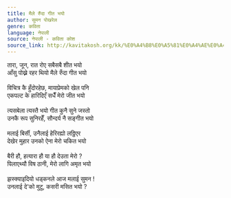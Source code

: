 ```yaml
---
title: मैले रुँदा गीत भयो
author: सुमन पोखरेल
genre: कविता
language: नेपाली
source: नेपाली - कविता कोश
source_link: http://kavitakosh.org/kk/%E0%A4%B8%E0%A5%81%E0%A4%AE%E0%A4%A8_%E0%A4%AA%E0%A5%8B%E0%A4%96%E0%A4%B0%E0%A5%87%E0%A4%B2
---
```


तारा, जून, रात रोए सबैसबै शीत भयो  
आँसु पोख्ने रहर थियो मैले रुँदा गीत भयो  
   
विचित्र कै हुँदोरहेछ, मायाप्रेमको खेल पनि  
एकपल्ट के हारिदिएँ सधैँ मेरो जीत भयो  
   
त्यसबेला त्यस्तै भयो गीत कुनै सुने जस्तो  
उनकै रूप सुनिरहेँ, सौन्दर्य नै सङ्गीत भयो  
   
मलाई बिर्सी, उनैलाई हेरिरह्यो लठ्ठिएर  
देखेर मुहार उनको ऐना मेरो चकित भयो  
   
बैरी हौ, हत्यारा हौ या हौ देउता मेरो ?  
पिलाएथ्यौ विष ठानी, मेरो लागि अमृत भयो  
   
झस्क्याइदियो धड्कनले आज मलाई सुमन !  
उनलाई दे'को मुटु, कसरी मसित भयो ?

